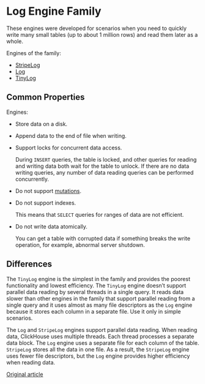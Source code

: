 # Log Engine Family[ ](https://clickhouse.tech/docs/en/engines/table-engines/log-family/#log-engine-family)

These engines were developed for scenarios when you need to quickly write many small tables (up to about 1 million rows) and read them later as a whole.

Engines of the family:

- [StripeLog](https://clickhouse.tech/docs/en/engines/table-engines/log-family/stripelog/)
- [Log](https://clickhouse.tech/docs/en/engines/table-engines/log-family/log/)
- [TinyLog](https://clickhouse.tech/docs/en/engines/table-engines/log-family/tinylog/)

## Common Properties[ ](https://clickhouse.tech/docs/en/engines/table-engines/log-family/#common-properties)

Engines:

- Store data on a disk.

- Append data to the end of file when writing.

- Support locks for concurrent data access.

  During `INSERT` queries, the table is locked, and other queries for reading and writing data both wait for the table to unlock. If there are no data writing queries, any number of data reading queries can be performed concurrently.

- Do not support [mutations](https://clickhouse.tech/docs/en/sql-reference/statements/alter/#alter-mutations).

- Do not support indexes.

  This means that `SELECT` queries for ranges of data are not efficient.

- Do not write data atomically.

  You can get a table with corrupted data if something breaks the write operation, for example, abnormal server shutdown.

## Differences[ ](https://clickhouse.tech/docs/en/engines/table-engines/log-family/#differences)

The `TinyLog` engine is the simplest in the family and provides the poorest functionality and lowest efficiency. The `TinyLog` engine doesn’t support parallel data reading by several threads in a single query. It reads data slower than other engines in the family that support parallel reading from a single query and it uses almost as many file descriptors as the `Log` engine because it stores each column in a separate file. Use it only in simple scenarios.

The `Log` and `StripeLog` engines support parallel data reading. When reading data, ClickHouse uses multiple threads. Each thread processes a separate data block. The `Log` engine uses a separate file for each column of the table. `StripeLog` stores all the data in one file. As a result, the `StripeLog` engine uses fewer file descriptors, but the `Log` engine provides higher efficiency when reading data.

[Original article](https://clickhouse.tech/docs/en/operations/table_engines/log_family/)